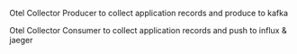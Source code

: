 Otel Collector Producer to collect application records and produce to kafka

Otel Collector Consumer to collect application records and push to influx & jaeger
